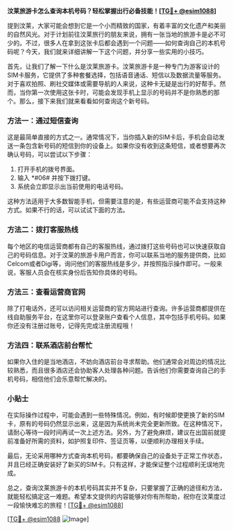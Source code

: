 **汶莱旅游卡怎么查询本机号码？轻松掌握出行必备技能！[[TG💪+ @esim1088](https://t.me/s/esim1088)]**

提到汶莱，大家可能会想到它是一个小而精致的国家，有着丰富的文化遗产和美丽的自然风光。对于计划前往汶莱旅行的朋友来说，拥有一张当地的旅游卡是必不可少的。不过，很多人在拿到这张卡后都会遇到一个问题——如何查询自己的本机号码呢？今天，我们就来详细讲解一下这个问题，并分享一些实用的小技巧。

首先，让我们了解一下什么是汶莱旅游卡。汶莱旅游卡是一种专门为游客设计的SIM卡服务，它提供了多种套餐选择，包括语音通话、短信以及数据流量等服务。对于喜欢拍照、刷社交媒体或需要导航的人来说，这种卡无疑是出行的好帮手。然而，当你第一次使用这张卡时，可能会发现手机上显示的号码并不是你熟悉的那个。那么，接下来我们就来看看如何查询这个新号码。

### 方法一：通过短信查询

这是最简单直接的方式之一。通常情况下，当你插入新的SIM卡后，手机会自动发送一条包含新号码的短信到你的设备上。如果你没有收到这条短信，或者想要再次确认号码，可以尝试以下步骤：

1. 打开手机的拨号界面。
2. 输入 *#06# 并按下拨打键。
3. 系统会立即显示出当前使用的电话号码。

这种方法适用于大多数智能手机，但需要注意的是，有些运营商可能不会支持这种方式。如果不行的话，可以试试下面的方法。

### 方法二：拨打客服热线

每个地区的电信运营商都有自己的客服热线，通过拨打这些号码也可以快速获取自己的号码信息。对于汶莱的旅游卡用户而言，你可以联系当地的服务提供商，比如Celcom或者Digi等，询问他们的客服热线是多少，并按照指示操作即可。一般来说，客服人员会在核实身份后告知你具体的号码。

### 方法三：查看运营商官网

除了打电话外，还可以访问相关运营商的官方网站进行查询。许多运营商都提供在线自助服务平台，在这里你可以登录账户查看个人信息，其中包括手机号码。如果你还没有注册过账号，记得先完成注册流程哦！

### 方法四：联系酒店前台帮忙

如果你入住的是当地酒店，不妨向酒店前台寻求帮助。他们通常会对周边的情况比较熟悉，而且很多酒店还会协助客人处理各种问题。告诉他们你需要查询自己的手机号码，相信他们会乐意帮忙解决的。

### 小贴士

在实际操作过程中，可能会遇到一些特殊情况。例如，有时候即使更换了新的SIM卡，原有的号码仍然显示出来，这是因为系统尚未完全更新所致。在这种情况下，请耐心等待一段时间再试一次上述方法。另外，为了避免麻烦，建议在出国前就提前准备好所需的资料，如护照复印件、签证页等，以便顺利办理相关手续。

最后，无论采用哪种方式查询本机号码，都要确保自己的设备处于正常工作状态，并且已经正确安装好了新买的SIM卡。只有这样，才能保证整个过程顺利无误地完成。

总之，查询汶莱旅游卡的本机号码其实并不复杂，只要掌握了正确的途径和方法，就能轻松搞定这一难题。希望本文提供的内容能够对你有所帮助，祝你在汶莱度过一段愉快难忘的旅程！[[TG💪+ @esim1088](https://t.me/s/esim1088)]

[[TG💪+ @esim1088](https://t.me/s/esim1088) ![Image](https://i.postimg.cc/4NQfJmqS/Snipaste-2025-05-13-00-14-12.png)]